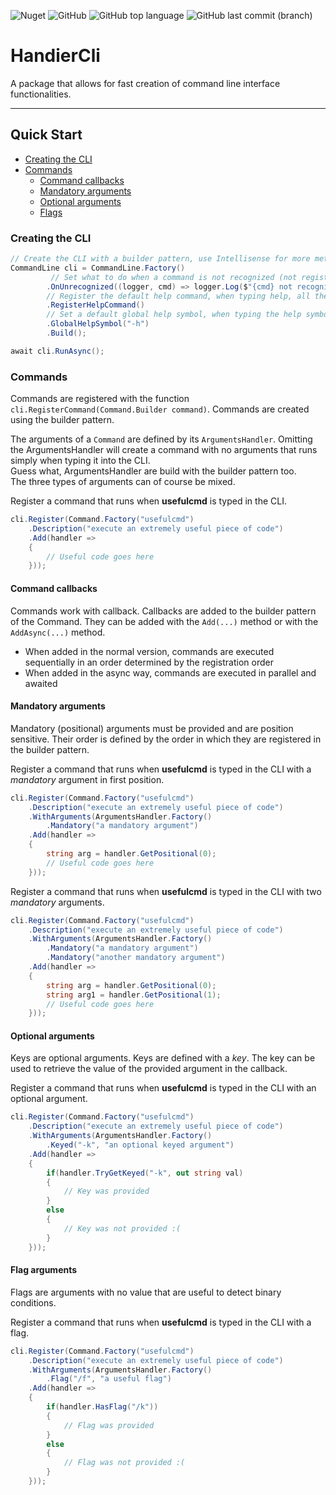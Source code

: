 ![Nuget](https://img.shields.io/nuget/v/HandierCli?label=NuGet)
![GitHub](https://img.shields.io/github/license/tratteo/HandierCli?color=orange&label=License)
![GitHub top language](https://img.shields.io/github/languages/top/tratteo/HandierCli?color=5027d5&label=C%23&logo=.net)
![GitHub last commit (branch)](https://img.shields.io/github/last-commit/tratteo/HandierCli/main?label=Last%20commit&color=brightgreen&logo=github)

# HandierCli
A package that allows for fast creation of command line interface functionalities.

-----

## Quick Start

- [Creating the CLI](#creating-the-cli)
- [Commands](#commands)
  - [Command callbacks](#command-callbacks)
  - [Mandatory arguments](#mandatory-arguments)
  - [Optional arguments](#optional-arguments)
  - [Flags](#flag-arguments)

### Creating the CLI

```c#
// Create the CLI with a builder pattern, use Intellisense for more methods
CommandLine cli = CommandLine.Factory()   
         // Set what to do when a command is not recognized (not registered), see below registration
        .OnUnrecognized((logger, cmd) => logger.Log($"{cmd} not recognized", ConsoleColor.DarkRed))   
        // Register the default help command, when typing help, all the registered commands and their usage will be displayed
        .RegisterHelpCommand()
        // Set a default global help symbol, when typing the help symbol after a command, its usage will be displayed
        .GlobalHelpSymbol("-h")
        .Build();

await cli.RunAsync();
```

### Commands

Commands are registered with the function `cli.RegisterCommand(Command.Builder command)`. Commands are created using the builder pattern.

The arguments of a `Command` are defined by its `ArgumentsHandler`. Omitting the ArgumentsHandler will create a command with no arguments that runs simply when typing it into the CLI.   
Guess what, ArgumentsHandler are build with the builder pattern too.     
The three types of arguments can of course be mixed.

Register a command that runs when **usefulcmd** is typed in the CLI.
```c#
cli.Register(Command.Factory("usefulcmd")
    .Description("execute an extremely useful piece of code")
    .Add(handler =>
    {
        // Useful code goes here
    }));
```

#### Command callbacks 
Commands work with callback. Callbacks are added to the builder pattern of the Command.
They can be added with the  `Add(...)` method or with the `AddAsync(...)` method.
- When added in the normal version, commands are executed sequentially in an order determined by the registration order
- When added in the async way, commands are executed in parallel and awaited


#### Mandatory arguments
Mandatory (positional) arguments must be provided and are position sensitive. Their order is defined by the order in which they are registered in the builder pattern.

Register a command that runs when **usefulcmd** is typed in the CLI with a *mandatory* argument in first position.
```c#
cli.Register(Command.Factory("usefulcmd")
    .Description("execute an extremely useful piece of code")
    .WithArguments(ArgumentsHandler.Factory()
        .Mandatory("a mandatory argument")
    .Add(handler =>
    {
        string arg = handler.GetPositional(0);
        // Useful code goes here
    }));
```

Register a command that runs when **usefulcmd** is typed in the CLI with two *mandatory* arguments.
```c#
cli.Register(Command.Factory("usefulcmd")
    .Description("execute an extremely useful piece of code")
    .WithArguments(ArgumentsHandler.Factory()
        .Mandatory("a mandatory argument")
        .Mandatory("another mandatory argument")
    .Add(handler =>
    {
        string arg = handler.GetPositional(0);
        string arg1 = handler.GetPositional(1);
        // Useful code goes here
    }));
```

#### Optional arguments
Keys are optional arguments. Keys are defined with a *key*. The key can be used to retrieve the value of the provided argument in the callback.

Register a command that runs when **usefulcmd** is typed in the CLI with an optional argument.
```c#
cli.Register(Command.Factory("usefulcmd")
    .Description("execute an extremely useful piece of code")
    .WithArguments(ArgumentsHandler.Factory()
        .Keyed("-k", "an optional keyed argument")
    .Add(handler =>
    {
        if(handler.TryGetKeyed("-k", out string val)
        {
            // Key was provided
        }
        else
        {
            // Key was not provided :(
        }
    }));
```

#### Flag arguments
Flags are arguments with no value that are useful to detect binary conditions.

Register a command that runs when **usefulcmd** is typed in the CLI with a flag.
```c#
cli.Register(Command.Factory("usefulcmd")
    .Description("execute an extremely useful piece of code")
    .WithArguments(ArgumentsHandler.Factory()
        .Flag("/f", "a useful flag")
    .Add(handler =>
    {
        if(handler.HasFlag("/k"))
        {
            // Flag was provided
        }
        else
        {
            // Flag was not provided :(
        }
    }));
```
